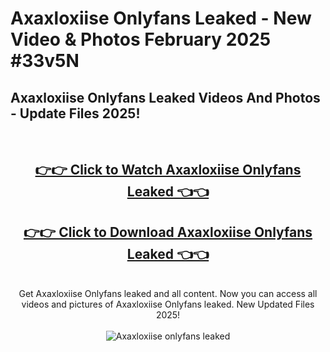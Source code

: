 # Axaxloxiise Onlyfans Leaked - New Video & Photos February 2025 #33v5N

<h2>Axaxloxiise Onlyfans Leaked Videos And Photos - Update Files 2025!</h2>
<br>
<div align="center">
<h2><a href="https://porncheck.live/">👉👉 Click to Watch Axaxloxiise Onlyfans Leaked 👈👈</a></h2>
<h2><a href="https://porncheck.live/">👉👉 Click to Download Axaxloxiise Onlyfans Leaked 👈👈</a></h2>
<br>
Get Axaxloxiise Onlyfans leaked and all content. Now you can access all videos and pictures of Axaxloxiise Onlyfans leaked. New Updated Files 2025!
<br>
<br>
<a href="https://porncheck.live/" data-target="animated-image.originalLink"><img src="https://i.ibb.co/bMWrY6b1/banner2.png" alt="Axaxloxiise onlyfans leaked" style="max-width: 100%; display: inline-block;" data-target="animated-image.originalImage"></a>
</div>
<br>

